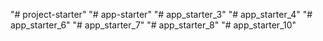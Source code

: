 "# project-starter" 
"# app-starter" 
"# app_starter_3"
"# app_starter_4" 
"# app_starter_6" 
"# app_starter_7" 
"# app_starter_8"
"# app_starter_10" 

